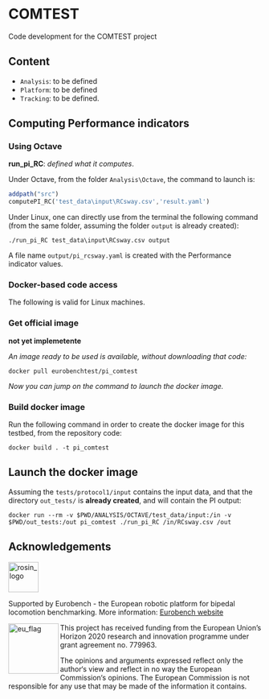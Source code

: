 # COMTEST

Code development for the COMTEST project

## Content

* `Analysis`: to be defined
* `Platform`: to be defined
* `Tracking`: to be defined.

## Computing Performance indicators

### Using Octave

**run_pi_RC**: _defined what it computes_.

Under Octave, from the folder `Analysis\Octave`, the command to launch is:

```octave
addpath("src")
computePI_RC('test_data\input\RCsway.csv','result.yaml')
```

Under Linux, one can directly use from the terminal the following command (from the same folder, assuming the folder `output` is already created):

```term
./run_pi_RC test_data\input\RCsway.csv output
```

A file name `output/pi_rcsway.yaml` is created with the Performance indicator values.


### Docker-based code access


The following is valid for Linux machines.
### Get official image

__not yet implemetente__

_An image ready to be used is available, without downloading that code:_


```console
docker pull eurobenchtest/pi_comtest
```

_Now you can jump on the command to launch the docker image._

### Build docker image

Run the following command in order to create the docker image for this testbed, from the repository code:

```console
docker build . -t pi_comtest
```

## Launch the docker image

Assuming the `tests/protocol1/input` contains the input data, and that the directory `out_tests/` is **already created**, and will contain the PI output:

```shell
docker run --rm -v $PWD/ANALYSIS/OCTAVE/test_data/input:/in -v $PWD/out_tests:/out pi_comtest ./run_pi_RC /in/RCsway.csv /out
```

## Acknowledgements

<a href="http://eurobench2020.eu">
  <img src="http://eurobench2020.eu/wp-content/uploads/2018/06/cropped-logoweb.png"
       alt="rosin_logo" height="60" >
</a>

Supported by Eurobench - the European robotic platform for bipedal locomotion benchmarking.
More information: [Eurobench website][eurobench_website]

<img src="http://eurobench2020.eu/wp-content/uploads/2018/02/euflag.png"
     alt="eu_flag" width="100" align="left" >

This project has received funding from the European Union’s Horizon 2020
research and innovation programme under grant agreement no. 779963.

The opinions and arguments expressed reflect only the author‘s view and
reflect in no way the European Commission‘s opinions.
The European Commission is not responsible for any use that may be made
of the information it contains.

[eurobench_logo]: http://eurobench2020.eu/wp-content/uploads/2018/06/cropped-logoweb.png
[eurobench_website]: http://eurobench2020.eu "Go to website"
